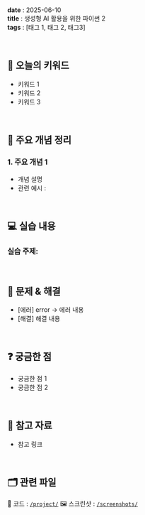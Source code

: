 
<br/>

**date** : 2025-06-10 <br/>
**title** : 생성형 AI 활용을 위한 파이썬 2 <br/>
**tags** : [태그 1, 태그 2, 태그3] <br/>

<br/>

## 📌 오늘의 키워드

- 키워드 1
- 키워드 2
- 키워드 3

<br/>

## 🧠 주요 개념 정리

### 1. 주요 개념 1
- 개념 설명
- 관련 예시 :

<br/>

## 💻 실습 내용

### 실습 주제: 

<br/>

## 🐛 문제 & 해결

- [에러] error → 에러 내용
- [해결] 해결 내용

<br/>

## ❓ 궁금한 점

- 궁금한 점 1
- 궁금한 점 2

<br/>

## 🔗 참고 자료

- 참고 링크

<br/>

## 🗂 관련 파일

📁 코드 : [`/project/`](../project/)
🖼 스크린샷 : [`/screenshots/`](../screenshots/)
